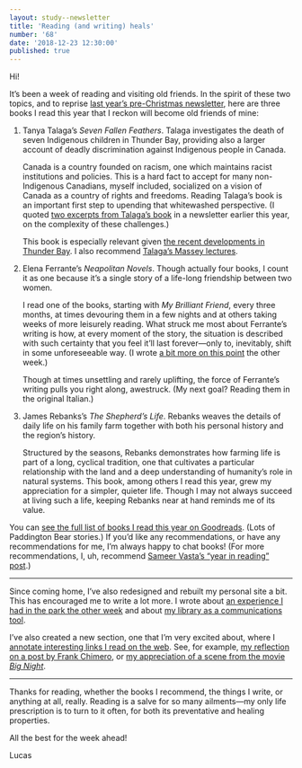 ```yaml
---
layout: study--newsletter
title: 'Reading (and writing) heals'
number: '68'
date: '2018-12-23 12:30:00'
published: true
---
```


Hi!

It’s been a week of reading and visiting old friends. In the spirit of these two topics, and to reprise [last year’s pre-Christmas newsletter](https://lucascherkewski.com/hit-and-miss/16-three-welcome-books/), here are three books I read this year that I reckon will become old friends of mine:

1. Tanya Talaga’s _Seven Fallen Feathers_. Talaga investigates the death of seven Indigenous children in Thunder Bay, providing also a larger account of deadly discrimination against Indigenous people in Canada.

	Canada is a country founded on racism, one which maintains racist institutions and policies. This is a hard fact to accept for many non-Indigenous Canadians, myself included, socialized on a vision of Canada as a country of rights and freedoms. Reading Talaga’s book is an important first step to upending that whitewashed perspective. (I quoted [two excerpts from Talaga’s book](https://lucascherkewski.com/hit-and-miss/21-complex-connected-problems/) in a newsletter earlier this year, on the complexity of these challenges.)
	
	This book is especially relevant given [the recent developments in Thunder Bay](https://news.google.com/topics/CAAqKAgKIiJDQkFTRXdvS0wyMHZNRE5rTW5JMGNoSUZaVzR0UjBJb0FBUAE?hl=en-CA&gl=CA&ceid=CA%3Aen). I also recommend [Talaga’s Massey lectures](https://www.cbc.ca/radio/ideas/the-2018-cbc-massey-lectures-all-our-relations-finding-the-path-forward-1.4763007).

4. Elena Ferrante’s _Neapolitan Novels_. Though actually four books, I count it as one because it’s a single story of a life-long friendship between two women.
	
	I read one of the books, starting with _My Brilliant Friend_, every three months, at times devouring them in a few nights and at others taking weeks of more leisurely reading. What struck me most about Ferrante’s writing is how, at every moment of the story, the situation is described with such certainty that you feel it’ll last forever—only to, inevitably, shift in some unforeseeable way. (I wrote [a bit more on this point](https://lucascherkewski.com/study/ferrante/) the other week.)
	
	Though at times unsettling and rarely uplifting, the force of Ferrante’s writing pulls you right along, awestruck. (My next goal? Reading them in the original Italian.)

5. James Rebanks’s _The Shepherd’s Life_. Rebanks weaves the details of daily life on his family farm together with both his personal history and the region’s history.

	Structured by the seasons, Rebanks demonstrates how farming life is part of a long, cyclical tradition, one that cultivates a particular relationship with the land and a deep understanding of humanity’s role in natural systems. This book, among others I read this year, grew my appreciation for a simpler, quieter life. Though I may not always succeed at living such a life, keeping Rebanks near at hand reminds me of its value.

You can [see the full list of books I read this year on Goodreads](https://www.goodreads.com/user/year_in_books/2018/27072166). (Lots of Paddington Bear stories.) If you’d like any recommendations, or have any recommendations for me, I’m always happy to chat books! (For more recommendations, I, uh, recommend [Sameer Vasta’s “year in reading” post](https://www.inthemargins.ca/year-in-reading-2018).)

***

Since coming home, I’ve also redesigned and rebuilt my personal site a bit. This has encouraged me to write a lot more. I wrote about [an experience I had in the park the other week](https://lucascherkewski.com/study/meanwhile-the-world-goes-on/) and about [my library as a communications tool](https://lucascherkewski.com/study/library-communications-tool/).

I’ve also created a new section, one that I’m very excited about, where I [annotate interesting links I read on the web](https://lucascherkewski.com/links/). See, for example, [my reflection on a post by Frank Chimero](https://lucascherkewski.com/links/2018/12/19/17-13-frankchimero-frank-chimero-madness-rowing/), or [my appreciation of a scene from the movie _Big Night_](https://lucascherkewski.com/links/2018/12/20/16-52-youtube-scott-tucci-big-night-breakfast/).

***

Thanks for reading, whether the books I recommend, the things I write, or anything at all, really. Reading is a salve for so many ailments—my only life prescription is to turn to it often, for both its preventative and healing properties.

All the best for the week ahead!

Lucas
